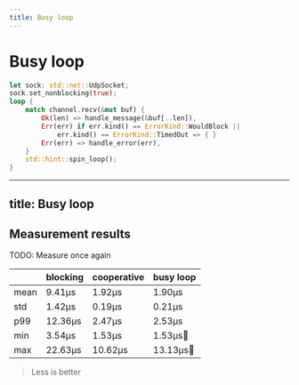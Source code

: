 ```yaml
---
title: Busy loop
---
```


# Busy loop

```rust {all|10}
let sock: std::net::UdpSocket;
sock.set_nonblocking(true);
loop {
    match channel.recv(&mut buf) {
        Ok(len) => handle_message(&buf[..len]),
        Err(err) if err.kind() == ErrorKind::WouldBlock || 
            err.kind() == ErrorKind::TimedOut => { }
        Err(err) => handle_error(err),
    }
    std::hint::spin_loop();
}
```

<!--
Спробуємо варіант кооперативного шедулінга, оскільки його рекомендують розробники лінукса


сто тисяч разів ми нічього не будемо робити
-->

---
title: Busy loop
---

## Measurement results

<p>

TODO: Measure once again

|        |  blocking  | cooperative| **busy loop** |
|--------|------------|------------|------------|
| mean   |    9.41µs  |    1.92µs  |    1.90µs  |
| std    |    1.42µs  |    0.19µs  |    0.21µs  |
| p99    |   12.36µs  |    2.47µs  |    2.53µs  |
| min    |    3.54µs  |    1.53µs  |    1.53µs🦄|
| max    |   22.63µs  |   10.62µs  |   13.13µs🐌|

> Less is better

</p>
